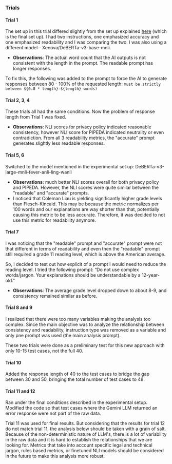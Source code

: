 ### Trials

#### Trial 1

The set up in this trial differed slightly from the set up explained [here](../../README.md#experimental-design) (which is the final set up). I had two instructions, one emphasized accuracy and one emphasized readability and I was comparing the two. I was also using a different model - Xenova/DeBERTa-v3-base-mnli.

- **Observations**: The actual word count that the AI outputs is not consistent with the length in the prompt. The readable prompt has longer responses.

To fix this, the following was added to the prompt to force the AI to generate responses between 80 - 100% of the requested length: `must be strictly between ${0.8 * length}-${length} words)`

#### Trial 2, 3, 4

These trials all had the same conditions. Now the problem of response length from Trial 1 was fixed.

- **Observations**: NLI scores for privacy policy indicated reasonable consistency, however NLI score for PIPEDA indicated neutrality or even contradiction. From all 3 readability metrics, the "accurate" prompt generates slightly less readable responses.

#### Trial 5, 6

Switched to the model mentioned in the experimental set up: DeBERTa-v3-large-mnli-fever-anli-ling-wanli

- **Observations**: much better NLI scores overall for both privacy policy and PIPEDA. However, the NLI scores were quite similar between the "readable" and "accurate" prompts.
- I noticed that Coleman Liau is yielding significantly higher grade levels than Flesch-Kincaid. This may be because the metric normalizes per 100 words and our explanations are way shorter than that, potentially causing this metric to be less accurate. Therefore, it was decided to not use this metric for readability anymore.

#### Trial 7

I was noticing that the "readable" prompt and "accurate" prompt were not that different in terms of readability and even then the "readable" prompt still required a grade 11 reading level, which is above the American average.

So, I decided to test out how explicit of a prompt I would need to reduce the reading level. I tried the following prompt:
“Do not use complex words/jargon. Your explanations should be understandable by a 12-year-old.”

- **Observations**: The average grade level dropped down to about 8-9, and consistency remained similar as before.

#### Trial 8 and 9

I realized that there were too many variables making the analysis too complex. Since the main objective was to analyze the relationship between consistency and readability, instruction type was removed as a variable and only pne prompt was used (the main analysis prompt).

These two trials were done as a preliminary test for this new approach with only 10-15 test cases, not the full 40.

#### Trial 10

Added the response length of 40 to the test cases to bridge the gap between 30 and 50, bringing the total number of test cases to 48.

#### Trial 11 and 12

Ran under the final conditions described in the experimental setup. Modified the code so that test cases where the Gemini LLM returned an error response were not part of the raw data.

Trial 11 was used for final results. But considering that the results for trial 12 do not match trial 11, the analysis below should be taken with a grain of salt. Because of the non-deterministic nature of LLM's, there is a lot of variability in the raw data and it is hard to establish the relationships that we are looking for. Metrics that take into account specific legal and technical jargon, rules based metrics, or finetuned NLI models should be considered in the future to make this analysis more robust.
